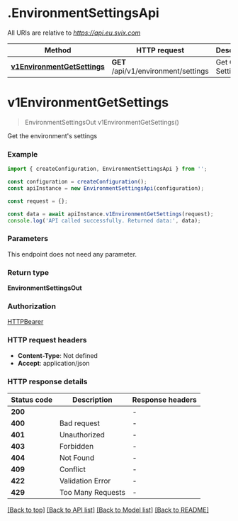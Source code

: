 # .EnvironmentSettingsApi

All URIs are relative to *https://api.eu.svix.com*

Method | HTTP request | Description
------------- | ------------- | -------------
[**v1EnvironmentGetSettings**](EnvironmentSettingsApi.md#v1EnvironmentGetSettings) | **GET** /api/v1/environment/settings | Get Org Settings


# **v1EnvironmentGetSettings**
> EnvironmentSettingsOut v1EnvironmentGetSettings()

Get the environment\'s settings

### Example


```typescript
import { createConfiguration, EnvironmentSettingsApi } from '';

const configuration = createConfiguration();
const apiInstance = new EnvironmentSettingsApi(configuration);

const request = {};

const data = await apiInstance.v1EnvironmentGetSettings(request);
console.log('API called successfully. Returned data:', data);
```


### Parameters
This endpoint does not need any parameter.


### Return type

**EnvironmentSettingsOut**

### Authorization

[HTTPBearer](README.md#HTTPBearer)

### HTTP request headers

 - **Content-Type**: Not defined
 - **Accept**: application/json


### HTTP response details
| Status code | Description | Response headers |
|-------------|-------------|------------------|
**200** |  |  -  |
**400** | Bad request |  -  |
**401** | Unauthorized |  -  |
**403** | Forbidden |  -  |
**404** | Not Found |  -  |
**409** | Conflict |  -  |
**422** | Validation Error |  -  |
**429** | Too Many Requests |  -  |

[[Back to top]](#) [[Back to API list]](README.md#documentation-for-api-endpoints) [[Back to Model list]](README.md#documentation-for-models) [[Back to README]](README.md)



